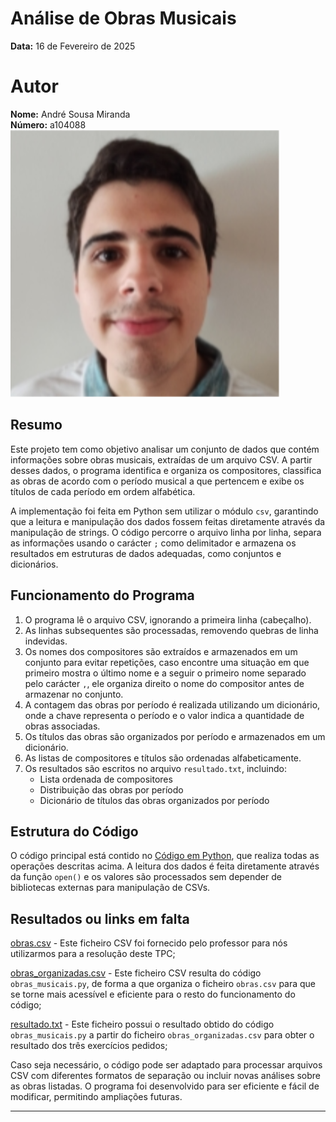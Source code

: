 # Análise de Obras Musicais

**Data:** 16 de Fevereiro de 2025

# Autor
**Nome:** André Sousa Miranda  
**Número:** a104088  
![Foto](image/AndreMiranda.png)

## Resumo

Este projeto tem como objetivo analisar um conjunto de dados que contém informações sobre obras musicais, extraídas de um arquivo CSV. A partir desses dados, o programa identifica e organiza os compositores, classifica as obras de acordo com o período musical a que pertencem e exibe os títulos de cada período em ordem alfabética.

A implementação foi feita em Python sem utilizar o módulo `csv`, garantindo que a leitura e manipulação dos dados fossem feitas diretamente através da manipulação de strings. O código percorre o arquivo linha por linha, separa as informações usando o carácter `;` como delimitador e armazena os resultados em estruturas de dados adequadas, como conjuntos e dicionários.

## Funcionamento do Programa

1. O programa lê o arquivo CSV, ignorando a primeira linha (cabeçalho).
2. As linhas subsequentes são processadas, removendo quebras de linha indevidas.
3. Os nomes dos compositores são extraídos e armazenados em um conjunto para evitar repetições, caso encontre uma situação em que primeiro mostra o último nome e a seguir o primeiro nome separado pelo carácter `,`, ele organiza direito o nome do compositor antes de armazenar no conjunto.
4. A contagem das obras por período é realizada utilizando um dicionário, onde a chave representa o período e o valor indica a quantidade de obras associadas.
5. Os títulos das obras são organizados por período e armazenados em um dicionário.
6. As listas de compositores e títulos são ordenadas alfabeticamente.
7. Os resultados são escritos no arquivo `resultado.txt`, incluindo:
   - Lista ordenada de compositores
   - Distribuição das obras por período
   - Dicionário de títulos das obras organizados por período

## Estrutura do Código

O código principal está contido no [Código em Python](obras_musicais.py), que realiza todas as operações descritas acima. A leitura dos dados é feita diretamente através da função `open()` e os valores são processados sem depender de bibliotecas externas para manipulação de CSVs.

## Resultados ou links em falta

[obras.csv](obras.csv) - Este ficheiro CSV foi fornecido pelo professor para nós utilizarmos para a resolução deste TPC;

[obras_organizadas.csv](obras_organizadas.csv) - Este ficheiro CSV resulta do código `obras_musicais.py`, de forma a que organiza o ficheiro `obras.csv` para que se torne mais acessível e eficiente para o resto do funcionamento do código;

[resultado.txt](resultado.txt) - Este ficheiro possui o resultado obtido do código `obras_musicais.py` a partir do ficheiro `obras_organizadas.csv` para obter o resultado dos três exercícios pedidos;

Caso seja necessário, o código pode ser adaptado para processar arquivos CSV com diferentes formatos de separação ou incluir novas análises sobre as obras listadas. O programa foi desenvolvido para ser eficiente e fácil de modificar, permitindo ampliações futuras.

---



